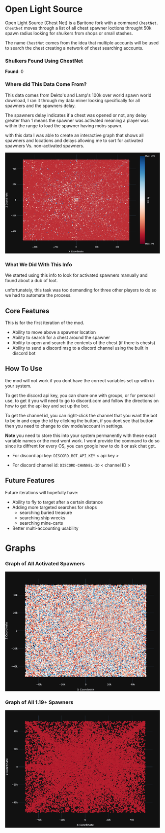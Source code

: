 # Open Light Source

Open Light Source (Chest Net) is a Baritone fork with a command `ChestNet`. `ChestNet` moves through a list of all chest spawner loctions throught 50k spawn radius looking for shulkers from shops or small stashes. 

The name `ChestNet` comes from the idea that multiple accounts will be used to search the chest creating a network of chest searching accounts.

### Shulkers Found Using ChestNet
**Found**: 0

### Where did This Data Come From?
This data comes from Dekto's and Lamp's 100k over world spawn world download, I ran it through my data miner looking specifically for all spawners and the spawners delay. 

The spawners delay indicates if a chest was opened or not, any delay greater than 1 means the spawner was activated meaning a player was within the range to load the spawner having mobs spawn. 

with this data I was able to create an interactive graph that shows all spawners and locations and delays allowing me to sort for activated spawners Vs. non-activated spawners. 

![img_1.png](images/img_1.png)

### What We Did With This Info 
We started using this info to look for activated spawners manually and found about a dub of loot. 

unfortunately, this task was too demanding for three other players to do so we had to automate the process. 

## Core Features 
This is for the first iteration of the mod.

- Ability to move above a spawner location 
- Ability to search for a chest around the spawner 
- Ability to open and search the contents of the chest (if there is chests)
- Ability to send a discord msg to a discord channel using the built in discord bot 

## How To Use 
the mod will not work if you dont have the correct variables set up with in your system.

To get the discord api key, you can share one with groups, or for personal use, to get it you will need to go to discord.com and follow the directions on how to get the api key and set up the bot. 

To get the channel id, you can right-click the channel that you want the bot to be in and copy the id by clicking the button, if you dont see that button then you need to change to dev mode/account in settings. 

**Note** you need to store this into your system permanently with these exact variable names or the mod wont work. I wont provide the command to do so since its diffrent for every OS, you can google how to do it or ask chat gpt. 

- For discord api key: `DISCORD_BOT_API_KEY`  < api key >

- For discord channel id: `DISCORD-CHANNEL-ID` < channel ID >

## Future Features
Future iterations will hopefully have:

- Ability to fly to target after a certain distance
- Adding more targeted searches for shops 
  - searching buried treasure 
  - searching ship wrecks
  - searching mine-carts
- Better multi-accounting usability 

# Graphs

### Graph of All Activated Spawners

![img_2.png](images/img_2.png)

### Graph of All 1.19+ Spawners 

![img_3.png](images/img_3.png)